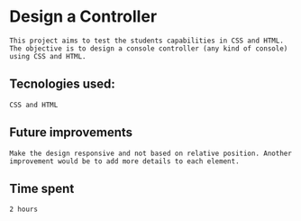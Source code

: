 # Design a Controller
    
    This project aims to test the students capabilities in CSS and HTML. The objective is to design a console controller (any kind of console) using CSS and HTML.

## Tecnologies used:
    CSS and HTML

## Future improvements
    Make the design responsive and not based on relative position. Another improvement would be to add more details to each element.

## Time spent
    2 hours
